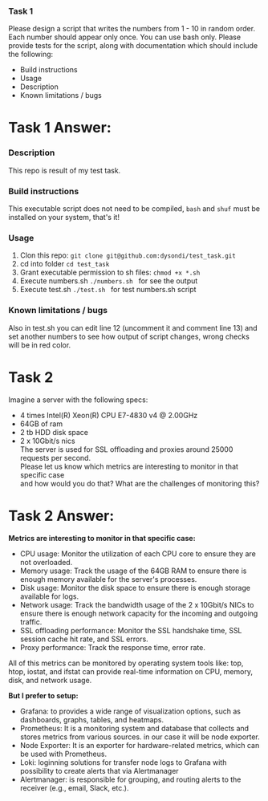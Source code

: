 ### Task 1
Please design a script that writes the numbers from 1 - 10 in random order.
Each number should appear only once. You can use bash only.
Please provide tests for the script, along with documentation which should include
the following:
- Build instructions
- Usage
- Description
- Known limitations / bugs
# Task 1 Answer:
### Description
This repo is result of my test task.

### Build instructions
This executable script does not need to be compiled, ```bash``` and ```shuf``` must be installed on your system, that's it!

### Usage
1. Clon this repo: ``` git clone git@github.com:dysondi/test_task.git ```  
2. cd into folder ```cd test_task```  
3. Grant executable permission to sh files: ```chmod +x *.sh```  
4. Execute numbers.sh  ```./numbers.sh ``` for see the output  
5. Execute test.sh  ```./test.sh ``` for test numbers.sh script  


### Known limitations / bugs
Also in test.sh you can edit line 12 (uncomment it and comment line 13) and set another numbers to see how output of script changes, wrong checks will be in red color.


# Task 2
Imagine a server with the following specs:  
- 4 times Intel(R) Xeon(R) CPU E7-4830 v4 @ 2.00GHz  
- 64GB of ram  
- 2 tb HDD disk space  
- 2 x 10Gbit/s nics  
The server is used for SSL offloading and proxies around 25000 requests per
second.  
Please let us know which metrics are interesting to monitor in that specific case  
and how would you do that? What are the challenges of monitoring this?  

# Task 2 Answer:

**Metrics are interesting to monitor in that specific case:**

- CPU usage: Monitor the utilization of each CPU core to ensure they are not overloaded.  
- Memory usage: Track the usage of the 64GB RAM to ensure there is enough memory available for the server's processes.  
- Disk usage: Monitor the disk space to ensure there is enough storage available for logs.  
- Network usage: Track the bandwidth usage of the 2 x 10Gbit/s NICs to ensure there is enough network capacity for the incoming and outgoing traffic.  
- SSL offloading performance: Monitor the SSL handshake time, SSL session cache hit rate, and SSL errors.  
- Proxy performance: Track the response time, error rate.  

All of this metrics can be monitored by operating system tools like: top, htop, iostat, and ifstat can provide real-time information on CPU, memory, disk, and network usage.  

**But I prefer to setup:** 
- Grafana: to provides a wide range of visualization options, such as dashboards, graphs, tables, and heatmaps.  
- Prometheus: It is a monitoring system and database that collects and stores metrics from various sources. in our case it will be node exporter.  
- Node Exporter: It is an exporter for hardware-related metrics, which can be used with Prometheus.  
- Loki: loginning solutions for transfer node logs to Grafana with possibility to create alerts that via Alertmanager  
- Alertmanager: is responsible for grouping, and routing alerts to the receiver (e.g., email, Slack, etc.).  
